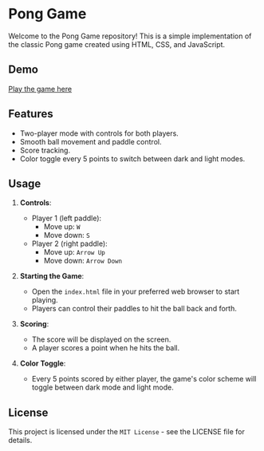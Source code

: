 # Pong Game

Welcome to the Pong Game repository! This is a simple implementation of the classic Pong game created using HTML, CSS, and JavaScript.

## Demo
[Play the game here](https://romainboiret.github.io/Pong.html/)

## Features
- Two-player mode with controls for both players.
- Smooth ball movement and paddle control.
- Score tracking.
- Color toggle every 5 points to switch between dark and light modes.

## Usage
1. **Controls**:
   - Player 1 (left paddle):
     - Move up: `W`
     - Move down: `S`
   - Player 2 (right paddle):
     - Move up: `Arrow Up`
     - Move down: `Arrow Down`

2. **Starting the Game**:
   - Open the `index.html` file in your preferred web browser to start playing.
   - Players can control their paddles to hit the ball back and forth.

3. **Scoring**:
   - The score will be displayed on the screen.
   - A player scores a point when he hits the ball.

4. **Color Toggle**:
   - Every 5 points scored by either player, the game's color scheme will toggle between dark mode and light mode.

## License
This project is licensed under the `MIT License` - see the LICENSE file for details.
